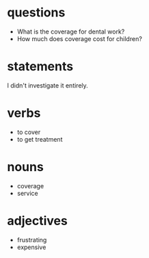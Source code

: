 # questions
- What is the coverage for dental work?
- How much does coverage cost for children?

# statements
I didn't investigate it entirely.


# verbs
- to cover
- to get treatment

# nouns
- coverage
- service

# adjectives
- frustrating
- expensive